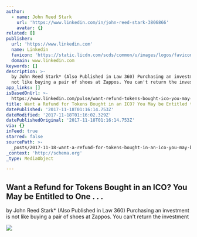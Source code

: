 ```yaml
---
author:
  - name: John Reed Stark
    url: 'https://www.linkedin.com/in/john-reed-stark-3806866'
    avatar: {}
related: []
publisher:
  url: 'https://www.linkedin.com'
  name: Linkedin
  favicon: 'https://static.licdn.com/scds/common/u/images/logos/favicons/v1/favicon.ico'
  domain: www.linkedin.com
keywords: []
description: >-
  by John Reed Stark* (Also Published in Law 360) Purchasing an investment is
  not like buying a pair of shoes at Zappos. You can't return the investment
app_links: []
isBasedOnUrl: >-
  https://www.linkedin.com/pulse/want-refund-tokens-bought-ico-you-may-entitled-one-john-reed-stark/
title: Want a Refund for Tokens Bought in an ICO? You May be Entitled to One . . .
datePublished: '2017-11-18T01:16:14.753Z'
dateModified: '2017-11-18T01:16:02.329Z'
datePublishedOriginal: '2017-11-18T01:16:14.753Z'
via: {}
inFeed: true
starred: false
sourcePath: >-
  _posts/2017-11-18-want-a-refund-for-tokens-bought-in-an-ico-you-may-be-entitl.md
_context: 'http://schema.org'
_type: MediaObject

---
```

<article style=""><h1>Want a Refund for Tokens Bought in an ICO? You May be Entitled to One . . .</h1><p>by John Reed Stark* (Also Published in Law 360) Purchasing an investment is not like buying a pair of shoes at Zappos. You can't return the investment</p><img src="https://media.licdn.com/mpr/mpr/AAIAAgDGAAAAAQAAAAAAAAndAAAAJDAwOWNiMjI2LTczNDUtNDYyZS05NWEyLWIzZmI5Zjc4MDFhNQ.jpg" /></article>